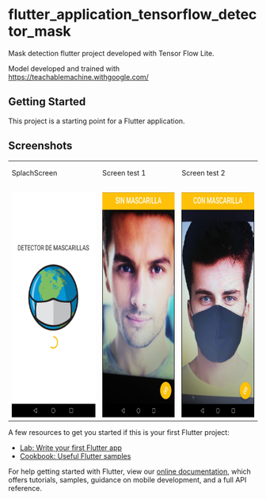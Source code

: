 # flutter_application_tensorflow_detector_mask

Mask detection flutter project developed with Tensor Flow Lite.

Model developed and trained with https://teachablemachine.withgoogle.com/

## Getting Started

This project is a starting point for a Flutter application.

## Screenshots
      
<table>
<tr>
  <td> 
     <p>
      SplachScreen
     </p>
        <br>
           <img src="Screenshot_0.jpg" width="246" height="455">
        <br>
   </td>
   <td> 
     <p>
       Screen test 1  
     </p>
        <br>
           <img src="Screenshot_1.jpg" width="246" height="455">
        <br>
   </td>
   <td> 
     <p>
       Screen test 2  
     </p>
        <br>
           <img src="Screenshot_2.jpg" width="246" height="455">
        <br>
   </td>
 </table>

A few resources to get you started if this is your first Flutter project:

- [Lab: Write your first Flutter app](https://flutter.dev/docs/get-started/codelab)
- [Cookbook: Useful Flutter samples](https://flutter.dev/docs/cookbook)

For help getting started with Flutter, view our
[online documentation](https://flutter.dev/docs), which offers tutorials,
samples, guidance on mobile development, and a full API reference.
